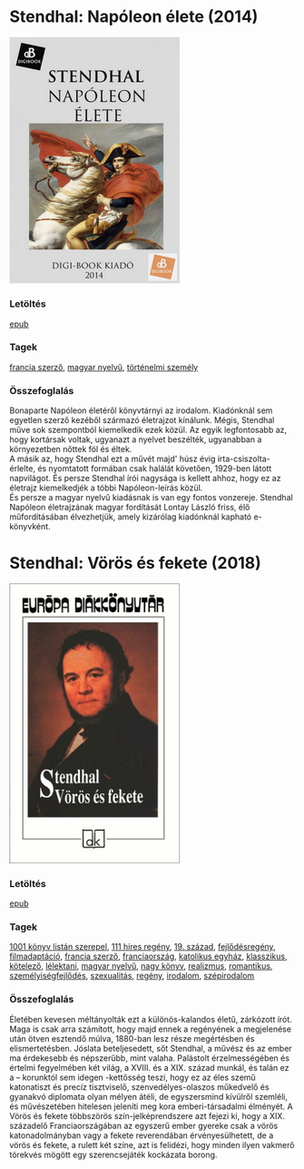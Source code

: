 # <a name="id_992">Stendhal: Napóleon élete (2014)</a>
<img src="https://github.com/BercziSandor/calibre_lib/raw/main/libs/main/Stendhal/Napoleon%20elete%20%28992%29/cover.jpg" alt="cover" width="300"/>

### Letöltés
[epub](https://github.com/BercziSandor/calibre_lib/raw/main/libs/main/Stendhal/Napoleon%20elete%20%28992%29/Napoleon%20elete%20-%20Stendhal.epub)

### Tagek
[francia szerző](https://github.com/berczisandor/calibre_lib/libs/main/blob/main/_tags/francia%20szerz%c5%91.md), [magyar nyelvű](https://github.com/berczisandor/calibre_lib/libs/main/blob/main/_tags/magyar%20nyelv%c5%b1.md), [történelmi személy](https://github.com/berczisandor/calibre_lib/libs/main/blob/main/_tags/t%c3%b6rt%c3%a9nelmi%20szem%c3%a9ly.md)

### Összefoglalás
<div>
<p>Bonaparte Napóleon életéről könyvtárnyi az irodalom. Kiadónknál sem egyetlen szerző kezéből származó életrajzot kínálunk. Mégis, Stendhal műve sok szempontból kiemelkedik ezek közül. Az egyik legfontosabb az, hogy kortársak voltak, ugyanazt a nyelvet beszélték, ugyanabban a környezetben nőttek föl és éltek.<br>A másik az, hogy Stendhal ezt a művét majd' húsz évig írta-csiszolta-érlelte, és nyomtatott formában csak halálát követően, 1929-ben látott napvilágot. És persze Stendhal írói nagysága is kellett ahhoz, hogy ez az életrajz kiemelkedjék a többi Napóleon-leírás közül.<br>És persze a magyar nyelvű kiadásnak is van egy fontos vonzereje. Stendhal Napóleon életrajzának magyar fordítását Lontay László friss, élő műfordításában élvezhetjük, amely kizárólag kiadónknál kapható e-könyvként.</p></div>


# <a name="id_562">Stendhal: Vörös és fekete (2018)</a>
<img src="https://github.com/BercziSandor/calibre_lib/raw/main/libs/main/Stendhal/Voros%20es%20fekete%20%28562%29/cover.jpg" alt="cover" width="300"/>

### Letöltés
[epub](https://github.com/BercziSandor/calibre_lib/raw/main/libs/main/Stendhal/Voros%20es%20fekete%20%28562%29/Voros%20es%20fekete%20-%20Stendhal.epub)

### Tagek
[1001 könyv listán szerepel](https://github.com/berczisandor/calibre_lib/libs/main/blob/main/_tags/1001%20k%c3%b6nyv%20list%c3%a1n%20szerepel.md), [111 híres regény](https://github.com/berczisandor/calibre_lib/libs/main/blob/main/_tags/111%20h%c3%adres%20reg%c3%a9ny.md), [19. század](https://github.com/berczisandor/calibre_lib/libs/main/blob/main/_tags/19.%20sz%c3%a1zad.md), [fejlődésregény](https://github.com/berczisandor/calibre_lib/libs/main/blob/main/_tags/fejl%c5%91d%c3%a9sreg%c3%a9ny.md), [filmadaptáció](https://github.com/berczisandor/calibre_lib/libs/main/blob/main/_tags/filmadapt%c3%a1ci%c3%b3.md), [francia szerző](https://github.com/berczisandor/calibre_lib/libs/main/blob/main/_tags/francia%20szerz%c5%91.md), [franciaország](https://github.com/berczisandor/calibre_lib/libs/main/blob/main/_tags/franciaorsz%c3%a1g.md), [katolikus egyház](https://github.com/berczisandor/calibre_lib/libs/main/blob/main/_tags/katolikus%20egyh%c3%a1z.md), [klasszikus](https://github.com/berczisandor/calibre_lib/libs/main/blob/main/_tags/klasszikus.md), [kötelező](https://github.com/berczisandor/calibre_lib/libs/main/blob/main/_tags/k%c3%b6telez%c5%91.md), [lélektani](https://github.com/berczisandor/calibre_lib/libs/main/blob/main/_tags/l%c3%a9lektani.md), [magyar nyelvű](https://github.com/berczisandor/calibre_lib/libs/main/blob/main/_tags/magyar%20nyelv%c5%b1.md), [nagy könyv](https://github.com/berczisandor/calibre_lib/libs/main/blob/main/_tags/nagy%20k%c3%b6nyv.md), [realizmus](https://github.com/berczisandor/calibre_lib/libs/main/blob/main/_tags/realizmus.md), [romantikus](https://github.com/berczisandor/calibre_lib/libs/main/blob/main/_tags/romantikus.md), [személyiségfejlődés](https://github.com/berczisandor/calibre_lib/libs/main/blob/main/_tags/szem%c3%a9lyis%c3%a9gfejl%c5%91d%c3%a9s.md), [szexualitás](https://github.com/berczisandor/calibre_lib/libs/main/blob/main/_tags/szexualit%c3%a1s.md), [regény](https://github.com/berczisandor/calibre_lib/libs/main/blob/main/_tags/reg%c3%a9ny.md), [irodalom](https://github.com/berczisandor/calibre_lib/libs/main/blob/main/_tags/irodalom.md), [szépirodalom](https://github.com/berczisandor/calibre_lib/libs/main/blob/main/_tags/sz%c3%a9pirodalom.md)

### Összefoglalás
<div>
<p>Életében ​kevesen méltányolták ezt a különös-kalandos életű, zárkózott írót. Maga is csak arra számított, hogy majd ennek a regényének a megjelenése után ötven esztendő múlva, 1880-ban lesz része megértésben és elismertetésben. Jóslata beteljesedett, sőt Stendhal, a művész és az ember ma érdekesebb és népszerűbb, mint valaha. Palástolt érzelmességében és értelmi fegyelmében két világ, a XVIII. és a XIX. század munkál, és talán ez a – korunktól sem idegen -kettősség teszi, hogy ez az éles szemű katonatiszt és precíz tisztviselő, szenvedélyes-olaszos műkedvelő és gyanakvó diplomata olyan mélyen átéli, de egyszersmind kívülről szemléli, és művészetében hitelesen jeleníti meg kora emberi-társadalmi élményét. A Vörös és fekete többszörös szín-jelképrendszere azt fejezi ki, hogy a XIX. századelő Franciaországában az egyszerű ember gyereke csak a vörös katonadolmányban vagy a fekete reverendában érvényesülhetett, de a vörös és fekete, a rulett két színe, azt is felidézi, hogy minden ilyen vakmerő törekvés mögött egy szerencsejáték kockázata borong.</p></div>


